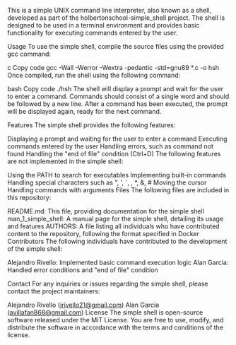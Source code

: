 This is a simple UNIX command line interpreter, also known as a shell, developed as part of the holbertonschool-simple_shell project. The shell is designed to be used in a terminal environment and provides basic functionality for executing commands entered by the user.

Usage
To use the simple shell, compile the source files using the provided gcc command:

c
Copy code
gcc -Wall -Werror -Wextra -pedantic -std=gnu89 *.c -o hsh
Once compiled, run the shell using the following command:

bash
Copy code
./hsh
The shell will display a prompt and wait for the user to enter a command. Commands should consist of a single word and should be followed by a new line. After a command has been executed, the prompt will be displayed again, ready for the next command.

Features
The simple shell provides the following features:

Displaying a prompt and waiting for the user to enter a command
Executing commands entered by the user
Handling errors, such as command not found
Handling the "end of file" condition (Ctrl+D)
The following features are not implemented in the simple shell:

Using the PATH to search for executables
Implementing built-in commands
Handling special characters such as ", ', `, , *, &, #
Moving the cursor
Handling commands with arguments
Files
The following files are included in this repository:

README.md: This file, providing documentation for the simple shell
man_1_simple_shell: A manual page for the simple shell, detailing its usage and features
AUTHORS: A file listing all individuals who have contributed content to the repository, following the format specified in Docker
Contributors
The following individuals have contributed to the development of the simple shell:

Alejandro Rivello: Implemented basic command execution logic
Alan Garcia: Handled error conditions and "end of file" condition

Contact
For any inquiries or issues regarding the simple shell, please contact the project maintainers:

Alejandro Rivello (jrivello21@gmail.com)
Alan Garcia (avillafan868@gmail.com)
License
The simple shell is open-source software released under the MIT License. You are free to use, modify, and distribute the software in accordance with the terms and conditions of the license.
